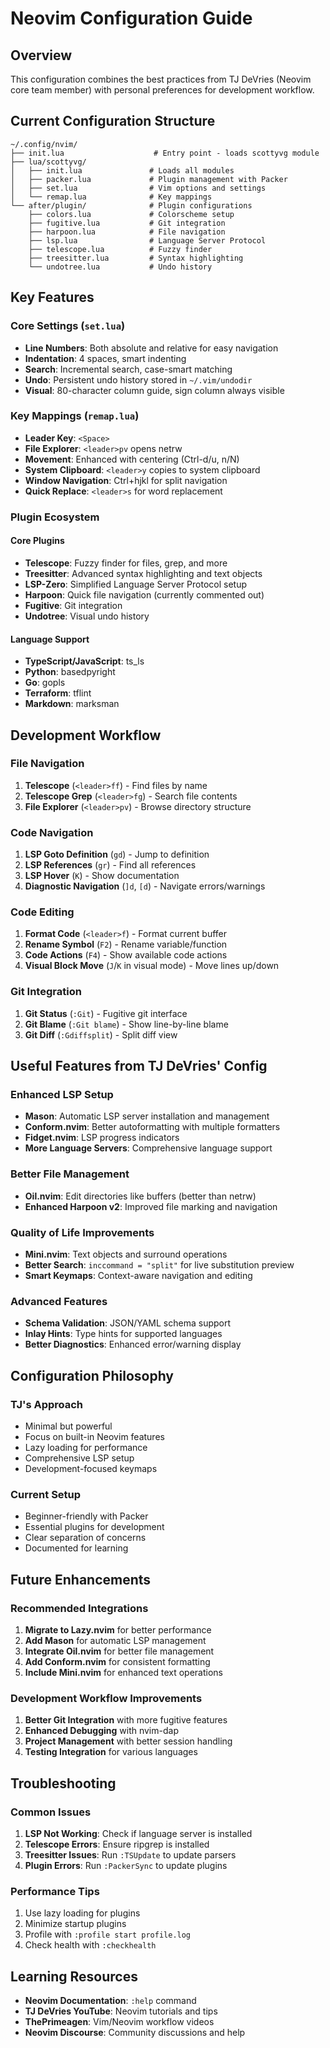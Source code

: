 # Neovim Configuration Guide

## Overview
This configuration combines the best practices from TJ DeVries (Neovim core team member) with personal preferences for development workflow.

## Current Configuration Structure

```
~/.config/nvim/
├── init.lua                    # Entry point - loads scottyvg module
├── lua/scottyvg/
│   ├── init.lua               # Loads all modules
│   ├── packer.lua             # Plugin management with Packer
│   ├── set.lua                # Vim options and settings
│   └── remap.lua              # Key mappings
└── after/plugin/              # Plugin configurations
    ├── colors.lua             # Colorscheme setup
    ├── fugitive.lua           # Git integration
    ├── harpoon.lua            # File navigation
    ├── lsp.lua                # Language Server Protocol
    ├── telescope.lua          # Fuzzy finder
    ├── treesitter.lua         # Syntax highlighting
    └── undotree.lua           # Undo history

```

## Key Features

### Core Settings (`set.lua`)
- **Line Numbers**: Both absolute and relative for easy navigation
- **Indentation**: 4 spaces, smart indenting
- **Search**: Incremental search, case-smart matching
- **Undo**: Persistent undo history stored in `~/.vim/undodir`
- **Visual**: 80-character column guide, sign column always visible

### Key Mappings (`remap.lua`)
- **Leader Key**: `<Space>`
- **File Explorer**: `<leader>pv` opens netrw
- **Movement**: Enhanced with centering (Ctrl-d/u, n/N)
- **System Clipboard**: `<leader>y` copies to system clipboard
- **Window Navigation**: Ctrl+hjkl for split navigation
- **Quick Replace**: `<leader>s` for word replacement

### Plugin Ecosystem

#### Core Plugins
- **Telescope**: Fuzzy finder for files, grep, and more
- **Treesitter**: Advanced syntax highlighting and text objects
- **LSP-Zero**: Simplified Language Server Protocol setup
- **Harpoon**: Quick file navigation (currently commented out)
- **Fugitive**: Git integration
- **Undotree**: Visual undo history

#### Language Support
- **TypeScript/JavaScript**: ts_ls
- **Python**: basedpyright
- **Go**: gopls
- **Terraform**: tflint
- **Markdown**: marksman

## Development Workflow

### File Navigation
1. **Telescope** (`<leader>ff`) - Find files by name
2. **Telescope Grep** (`<leader>fg`) - Search file contents
3. **File Explorer** (`<leader>pv`) - Browse directory structure

### Code Navigation
1. **LSP Goto Definition** (`gd`) - Jump to definition
2. **LSP References** (`gr`) - Find all references
3. **LSP Hover** (`K`) - Show documentation
4. **Diagnostic Navigation** (`]d`, `[d`) - Navigate errors/warnings

### Code Editing
1. **Format Code** (`<leader>f`) - Format current buffer
2. **Rename Symbol** (`F2`) - Rename variable/function
3. **Code Actions** (`F4`) - Show available code actions
4. **Visual Block Move** (`J`/`K` in visual mode) - Move lines up/down

### Git Integration
1. **Git Status** (`:Git`) - Fugitive git interface
2. **Git Blame** (`:Git blame`) - Show line-by-line blame
3. **Git Diff** (`:Gdiffsplit`) - Split diff view

## Useful Features from TJ DeVries' Config

### Enhanced LSP Setup
- **Mason**: Automatic LSP server installation and management
- **Conform.nvim**: Better autoformatting with multiple formatters
- **Fidget.nvim**: LSP progress indicators
- **More Language Servers**: Comprehensive language support

### Better File Management
- **Oil.nvim**: Edit directories like buffers (better than netrw)
- **Enhanced Harpoon v2**: Improved file marking and navigation

### Quality of Life Improvements
- **Mini.nvim**: Text objects and surround operations
- **Better Search**: `inccommand = "split"` for live substitution preview
- **Smart Keymaps**: Context-aware navigation and editing

### Advanced Features
- **Schema Validation**: JSON/YAML schema support
- **Inlay Hints**: Type hints for supported languages
- **Better Diagnostics**: Enhanced error/warning display

## Configuration Philosophy

### TJ's Approach
- Minimal but powerful
- Focus on built-in Neovim features
- Lazy loading for performance
- Comprehensive LSP setup
- Development-focused keymaps

### Current Setup
- Beginner-friendly with Packer
- Essential plugins for development
- Clear separation of concerns
- Documented for learning

## Future Enhancements

### Recommended Integrations
1. **Migrate to Lazy.nvim** for better performance
2. **Add Mason** for automatic LSP management
3. **Integrate Oil.nvim** for better file management
4. **Add Conform.nvim** for consistent formatting
5. **Include Mini.nvim** for enhanced text operations

### Development Workflow Improvements
1. **Better Git Integration** with more fugitive features
2. **Enhanced Debugging** with nvim-dap
3. **Project Management** with better session handling
4. **Testing Integration** for various languages

## Troubleshooting

### Common Issues
1. **LSP Not Working**: Check if language server is installed
2. **Telescope Errors**: Ensure ripgrep is installed
3. **Treesitter Issues**: Run `:TSUpdate` to update parsers
4. **Plugin Errors**: Run `:PackerSync` to update plugins

### Performance Tips
1. Use lazy loading for plugins
2. Minimize startup plugins
3. Profile with `:profile start profile.log`
4. Check health with `:checkhealth`

## Learning Resources
- **Neovim Documentation**: `:help` command
- **TJ DeVries YouTube**: Neovim tutorials and tips
- **ThePrimeagen**: Vim/Neovim workflow videos
- **Neovim Discourse**: Community discussions and help